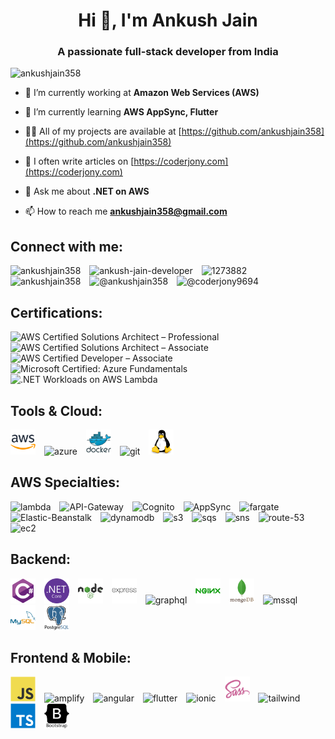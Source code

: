 <h1 align="center">Hi 👋, I'm Ankush Jain</h1>
<h3 align="center">A passionate full-stack developer from India</h3>

<p align="left"> <img src="https://komarev.com/ghpvc/?username=ankushjain358&label=Profile%20views&color=0e75b6&style=flat" alt="ankushjain358" /> </p>

- 🔭 I’m currently working at **Amazon Web Services (AWS)**

- 🌱 I’m currently learning **AWS AppSync, Flutter**

- 👨‍💻 All of my projects are available at [https://github.com/ankushjain358](https://github.com/ankushjain358)

- 📝 I often write articles on [https://coderjony.com](https://coderjony.com)

- 💬 Ask me about **.NET on AWS**

- 📫 How to reach me **ankushjain358@gmail.com**

## Connect with me:

<div class="social">
    <a style="margin-right: 10px; text-decoration: none;" href="https://twitter.com/ankushjain358"
        target="_blank"><img width="40" height="40"
            src="https://raw.githubusercontent.com/rahuldkjain/github-profile-readme-generator/master/src/images/icons/Social/twitter.svg"
            alt="ankushjain358" /></a>
    <a style="margin-right: 10px; text-decoration: none;" href="https://linkedin.com/in/ankush-jain-developer"
        target="_blank">
        <img width="40" height="40"
            src="https://raw.githubusercontent.com/rahuldkjain/github-profile-readme-generator/master/src/images/icons/Social/linked-in-alt.svg"
            alt="ankush-jain-developer" />
    </a>
    <a style="margin-right: 10px; text-decoration: none;" href="https://stackoverflow.com/users/1273882"
        target="_blank"><img width="40" height="40"
            src="https://raw.githubusercontent.com/rahuldkjain/github-profile-readme-generator/master/src/images/icons/Social/stack-overflow.svg"
            alt="1273882" /></a>
    <a style="margin-right: 10px; text-decoration: none;" href="https://instagram.com/ankushjain358"
        target="_blank"><img width="40" height="40"
            src="https://raw.githubusercontent.com/rahuldkjain/github-profile-readme-generator/master/src/images/icons/Social/instagram.svg"
            alt="ankushjain358" /></a>
    <a style="margin-right: 10px; text-decoration: none;" href="https://medium.com/@ankushjain358"
        target="_blank"><img width="40" height="40"
            src="https://raw.githubusercontent.com/rahuldkjain/github-profile-readme-generator/master/src/images/icons/Social/medium.svg"
            alt="@ankushjain358" /></a>
    <a style="margin-right: 10px; text-decoration: none;" href="https://www.youtube.com/c/@coderjony9694"
        target="_blank"><img width="40" height="40"
            src="https://raw.githubusercontent.com/rahuldkjain/github-profile-readme-generator/master/src/images/icons/Social/youtube.svg"
            alt="@coderjony9694" /></a>
</div>

## Certifications:

<div class="tech-stack">
    <a style="margin-right: 10px; text-decoration: none;"
        href="https://www.credly.com/badges/cd3e7d4c-281c-4920-95de-cb84ed983848" target="_blank" rel="noreferrer">
        <img width="80" height="80"
            src="https://images.credly.com/size/110x110/images/2d84e428-9078-49b6-a804-13c15383d0de/image.png"
            alt="AWS Certified Solutions Architect – Professional" /> </a>
    <a style="margin-right: 10px; text-decoration: none;"
        href="https://www.credly.com/badges/22a0978d-0849-4047-a7ca-fa2fc0df99c0" target="_blank" rel="noreferrer">
        <img width="80" height="80"
            src="https://images.credly.com/size/110x110/images/0e284c3f-5164-4b21-8660-0d84737941bc/image.png"
            alt="AWS Certified Solutions Architect – Associate" /> </a>
    <a style="margin-right: 10px; text-decoration: none;"
        href="https://www.credly.com/badges/64366b6e-cefa-4042-8b9e-f3ba85cf40f6" target="_blank" rel="noreferrer">
        <img width="80" height="80"
            src="https://images.credly.com/size/110x110/images/b9feab85-1a43-4f6c-99a5-631b88d5461b/image.png"
            alt="AWS Certified Developer – Associate" /> </a>
    <a style="margin-right: 10px; text-decoration: none;"
        href="https://www.credly.com/badges/abfec068-b3f5-4b45-80c8-0e165b42e1b2" target="_blank" rel="noreferrer">
        <img width="80" height="80"
            src="https://images.credly.com/size/110x110/images/be8fcaeb-c769-4858-b567-ffaaa73ce8cf/image.png"
            alt="Microsoft Certified: Azure Fundamentals" /> </a>
    <a style="margin-right: 10px; text-decoration: none;"
        href="https://www.credly.com/badges/a5b8b995-40d9-4ee8-aa23-e83a32a37e52" target="_blank" rel="noreferrer">
        <img width="80" height="80"
            src="https://images.credly.com/size/110x110/images/221e7d7f-bceb-422e-8c31-436ecbcda614/image.png"
            alt=".NET Workloads on AWS Lambda" /> </a>
</div>

## Tools & Cloud:

<div class="tech-stack">
    <a style="margin-right: 10px; text-decoration: none;" href="https://aws.amazon.com" target="_blank"
        rel="noreferrer"> <img width="40" height="40"
            src="https://raw.githubusercontent.com/devicons/devicon/master/icons/amazonwebservices/amazonwebservices-original-wordmark.svg"
            alt="aws" /> </a>
    <a style="margin-right: 10px; text-decoration: none;" href="https://azure.microsoft.com/en-in/" target="_blank"
        rel="noreferrer"> <img width="40" height="40"
            src="https://www.vectorlogo.zone/logos/microsoft_azure/microsoft_azure-icon.svg" alt="azure" /> </a>
    <a style="margin-right: 10px; text-decoration: none;" href="https://www.docker.com/" target="_blank"
        rel="noreferrer"> <img width="40" height="40"
            src="https://raw.githubusercontent.com/devicons/devicon/master/icons/docker/docker-original-wordmark.svg"
            alt="docker" /> </a>
    <a style="margin-right: 10px; text-decoration: none;" href="https://git-scm.com/" target="_blank"
        rel="noreferrer"> <img width="40" height="40"
            src="https://www.vectorlogo.zone/logos/git-scm/git-scm-icon.svg" alt="git" /> </a>
    <a style="margin-right: 10px; text-decoration: none;" href="https://www.linux.org/" target="_blank"
        rel="noreferrer"> <img width="40" height="40"
            src="https://raw.githubusercontent.com/devicons/devicon/master/icons/linux/linux-original.svg"
            alt="linux" /> </a>
</div>

## AWS Specialties:

<div class="tech-stack">
    <a style="margin-right: 10px; text-decoration: none;" href="https://aws.amazon.com/lambda" target="_blank"
        rel="noreferrer"> <img width="40" height="40" src="https://icon.icepanel.io/AWS/svg/Compute/Lambda.svg"
            alt="lambda" /> </a>
    <a style="margin-right: 10px; text-decoration: none;" href="https://aws.amazon.com/api-gateway/" target="_blank"
        rel="noreferrer"> <img width="40" height="40"
            src="https://icon.icepanel.io/AWS/svg/App-Integration/API-Gateway.svg" alt="API-Gateway" /> </a>
    <a style="margin-right: 10px; text-decoration: none;" href="https://aws.amazon.com/cognito" target="_blank"
        rel="noreferrer"> <img width="40" height="40"
            src="https://icon.icepanel.io/AWS/svg/Security-Identity-Compliance/Cognito.svg" alt="Cognito" /> </a>
    <a style="margin-right: 10px; text-decoration: none;" href="https://aws.amazon.com/appsync" target="_blank"
        rel="noreferrer"> <img width="40" height="40"
            src="https://icon.icepanel.io/AWS/svg/App-Integration/AppSync.svg" alt="AppSync" /> </a>
    <a style="margin-right: 10px; text-decoration: none;" href="https://aws.amazon.com/fargate" target="_blank"
        rel="noreferrer"> <img width="40" height="40" src="https://icon.icepanel.io/AWS/svg/Compute/Fargate.svg"
            alt="fargate" /> </a>
    <a style="margin-right: 10px; text-decoration: none;" href="https://aws.amazon.com/elasticbeanstalk"
        target="_blank" rel="noreferrer"> <img width="40" height="40"
            src="https://icon.icepanel.io/AWS/svg/Compute/Elastic-Beanstalk.svg" alt="Elastic-Beanstalk" /> </a>
    <a style="margin-right: 10px; text-decoration: none;" href="https://aws.amazon.com/dynamodb/" target="_blank"
        rel="noreferrer"> <img width="40" height="40" src="https://icon.icepanel.io/AWS/svg/Database/DynamoDB.svg"
            alt="dynamodb" /> </a>
    <a style="margin-right: 10px; text-decoration: none;" href="https://aws.amazon.com/s3" target="_blank"
        rel="noreferrer"> <img width="40" height="40"
            src="https://icon.icepanel.io/AWS/svg/Storage/Simple-Storage-Service.svg" alt="s3" /> </a>
    <a style="margin-right: 10px; text-decoration: none;" href="https://aws.amazon.com/sqs" target="_blank"
        rel="noreferrer"> <img width="40" height="40"
            src="https://icon.icepanel.io/AWS/svg/App-Integration/Simple-Queue-Service.svg" alt="sqs" /> </a>
    <a style="margin-right: 10px; text-decoration: none;" href="https://aws.amazon.com/sns" target="_blank"
        rel="noreferrer"> <img width="40" height="40"
            src="https://icon.icepanel.io/AWS/svg/App-Integration/Simple-Notification-Service.svg" alt="sns" /> </a>
    <a style="margin-right: 10px; text-decoration: none;" href="https://aws.amazon.com/route53" target="_blank"
        rel="noreferrer"> <img width="40" height="40"
            src="https://icon.icepanel.io/AWS/svg/Networking-Content-Delivery/Route-53.svg" alt="route-53" /> </a>
    <a style="margin-right: 10px; text-decoration: none;" href="https://aws.amazon.com/ec2" target="_blank"
        rel="noreferrer"> <img width="40" height="40" src="https://icon.icepanel.io/AWS/svg/Compute/EC2.svg"
            alt="ec2" /> </a>
</div>

## Backend:

<div class="tech-stack">
    <a style="margin-right: 10px; text-decoration: none;" href="https://www.w3schools.com/cs/" target="_blank"
        rel="noreferrer"> <img width="40" height="40"
            src="https://raw.githubusercontent.com/devicons/devicon/master/icons/csharp/csharp-original.svg"
            alt="csharp" /> </a>
    <a style="margin-right: 10px; text-decoration: none;" href="https://dotnet.microsoft.com/" target="_blank"
        rel="noreferrer"> <img width="40" height="40"
            src="https://raw.githubusercontent.com/devicons/devicon/master/icons/dotnetcore/dotnetcore-original.svg"
            alt="dotnet" /> </a>
    <a style="margin-right: 10px; text-decoration: none;" href="https://nodejs.org" target="_blank"
        rel="noreferrer"> <img width="40" height="40"
            src="https://raw.githubusercontent.com/devicons/devicon/master/icons/nodejs/nodejs-original-wordmark.svg"
            alt="nodejs" /> </a>
    <a style="margin-right: 10px; text-decoration: none;" href="https://expressjs.com" target="_blank"
        rel="noreferrer"> <img width="40" height="40"
            src="https://raw.githubusercontent.com/devicons/devicon/master/icons/express/express-original-wordmark.svg"
            alt="express" /> </a>
    <a style="margin-right: 10px; text-decoration: none;" href="https://graphql.org" target="_blank"
        rel="noreferrer"> <img width="40" height="40"
            src="https://www.vectorlogo.zone/logos/graphql/graphql-icon.svg" alt="graphql" /> </a>
    <a style="margin-right: 10px; text-decoration: none;" href="https://www.nginx.com" target="_blank"
        rel="noreferrer"> <img width="40" height="40"
            src="https://raw.githubusercontent.com/devicons/devicon/master/icons/nginx/nginx-original.svg"
            alt="nginx" /> </a>
    <a style="margin-right: 10px; text-decoration: none;" href="https://www.mongodb.com/" target="_blank"
        rel="noreferrer"> <img width="40" height="40"
            src="https://raw.githubusercontent.com/devicons/devicon/master/icons/mongodb/mongodb-original-wordmark.svg"
            alt="mongodb" /> </a>
    <a style="margin-right: 10px; text-decoration: none;" href="https://www.microsoft.com/en-us/sql-server"
        target="_blank" rel="noreferrer"> <img width="40" height="40"
            src="https://www.svgrepo.com/show/303229/microsoft-sql-server-logo.svg" alt="mssql" /> </a>
    <a style="margin-right: 10px; text-decoration: none;" href="https://www.mysql.com/" target="_blank"
        rel="noreferrer"> <img width="40" height="40"
            src="https://raw.githubusercontent.com/devicons/devicon/master/icons/mysql/mysql-original-wordmark.svg"
            alt="mysql" /> </a>
    <a style="margin-right: 10px; text-decoration: none;" href="https://www.postgresql.org" target="_blank"
        rel="noreferrer"> <img width="40" height="40"
            src="https://raw.githubusercontent.com/devicons/devicon/master/icons/postgresql/postgresql-original-wordmark.svg"
            alt="postgresql" /> </a>
</div>

## Frontend & Mobile:

<div class="tech-stack">
    <a style="margin-right: 10px; text-decoration: none;"
        href="https://developer.mozilla.org/en-US/docs/Web/JavaScript" target="_blank" rel="noreferrer">
        <img width="40" height="40"
            src="https://raw.githubusercontent.com/devicons/devicon/master/icons/javascript/javascript-original.svg"
            alt="javascript" />
    </a>
    <a style="margin-right: 10px; text-decoration: none;" href="https://aws.amazon.com/amplify/" target="_blank"
        rel="noreferrer"> <img width="40" height="40" src="https://docs.amplify.aws/assets/logo-dark.svg"
            alt="amplify" /> </a>
    <a style="margin-right: 10px; text-decoration: none;" href="https://angular.io" target="_blank"
        rel="noreferrer"> <img width="40" height="40"
            src="https://angular.io/assets/images/logos/angular/angular.svg" alt="angular" /> </a>
    <a style="margin-right: 10px; text-decoration: none;" href="https://flutter.dev" target="_blank"
        rel="noreferrer"> <img width="40" height="40"
            src="https://www.vectorlogo.zone/logos/flutterio/flutterio-icon.svg" alt="flutter" /> </a>
    <a style="margin-right: 10px; text-decoration: none;" href="https://ionicframework.com" target="_blank"
        rel="noreferrer"> <img width="40" height="40"
            src="https://upload.wikimedia.org/wikipedia/commons/d/d1/Ionic_Logo.svg" alt="ionic" width="40"
            height="40" /> </a>
    <a style="margin-right: 10px; text-decoration: none;" href="https://sass-lang.com" target="_blank"
        rel="noreferrer"> <img width="40" height="40"
            src="https://raw.githubusercontent.com/devicons/devicon/master/icons/sass/sass-original.svg"
            alt="sass" /> </a>
    <a style="margin-right: 10px; text-decoration: none;" href="https://tailwindcss.com/" target="_blank"
        rel="noreferrer"> <img width="40" height="40"
            src="https://www.vectorlogo.zone/logos/tailwindcss/tailwindcss-icon.svg" alt="tailwind" width="40"
            height="40" /> </a>
    <a style="margin-right: 10px; text-decoration: none;" href="https://www.typescriptlang.org/" target="_blank"
        rel="noreferrer"> <img width="40" height="40"
            src="https://raw.githubusercontent.com/devicons/devicon/master/icons/typescript/typescript-original.svg"
            alt="typescript" /> </a>
    <a style="margin-right: 10px; text-decoration: none;" href="https://getbootstrap.com" target="_blank"
        rel="noreferrer"> <img width="40" height="40"
            src="https://raw.githubusercontent.com/devicons/devicon/master/icons/bootstrap/bootstrap-plain-wordmark.svg"
            alt="bootstrap" /> </a>
</div>
<br />
<br />
